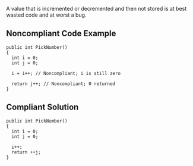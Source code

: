 
A value that is incremented or decremented and then not stored is at best wasted code and at worst a bug.

## Noncompliant Code Example


    public int PickNumber()
    {
      int i = 0;
      int j = 0;
    
      i = i++; // Noncompliant; i is still zero
    
      return j++; // Noncompliant; 0 returned
    }


## Compliant Solution


    public int PickNumber()
    {
      int i = 0;
      int j = 0;
    
      i++;
      return ++j;
    }

